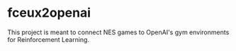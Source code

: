 # fceux2openai
This project is meant to connect NES games to OpenAI's gym environments for Reinforcement Learning. 
